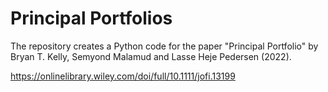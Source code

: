 # Principal Portfolios

The repository creates a Python code for the paper "Principal Portfolio" by Bryan T. Kelly, Semyond Malamud and Lasse Heje Pedersen (2022).

https://onlinelibrary.wiley.com/doi/full/10.1111/jofi.13199
